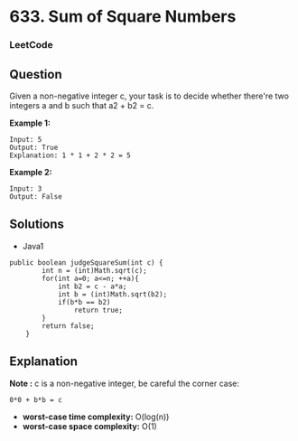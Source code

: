 # 633. Sum of Square Numbers

### LeetCode

## Question

Given a non-negative integer c, your task is to decide whether there're two integers a and b such that a2 + b2 = c.

**Example 1:**
```
Input: 5
Output: True
Explanation: 1 * 1 + 2 * 2 = 5
```

**Example 2:**
```
Input: 3
Output: False
```

## Solutions

* Java1
```
public boolean judgeSquareSum(int c) {
        int n = (int)Math.sqrt(c);
        for(int a=0; a<=n; ++a){
            int b2 = c - a*a;
            int b = (int)Math.sqrt(b2);
            if(b*b == b2)
                return true;
        }
        return false;
    }
```

## Explanation

**Note :** c is a non-negative integer, be careful the corner case: 
```
0*0 + b*b = c
```

* **worst-case time complexity:** O(log(n))
* **worst-case space complexity:** O(1)

